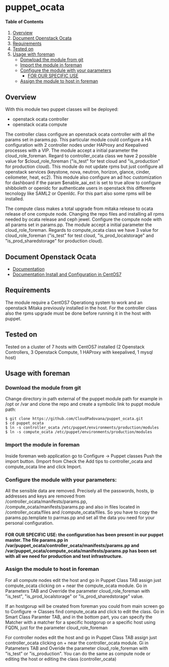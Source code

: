# puppet_ocata

#### Table of Contents

1. [Overview](#overview)
2. [Document Openstack Ocata](#document-openstack-ocata)
3. [Requirements](#Requirements)
4. [Tested on](#tested-on)
5. [Usage with foreman](#usage-with-foreman)
    * [Donwload the module from git](#donwload-the-module-from-git)
    * [Import the module in foreman](#import-the-module-in-foreman)
    * [Configure the module with your parameters](#configure-the-module)
       * [FOR OUR SPECIFIC USE](#specific-use)
    * [Assign the module to host in foreman](#assign-module-foreman-host)

## Overview

With this module two puppet classes will be deployed: 
* openstack ocata controller 
* openstack ocata compute

The controller class configure an openstack ocata controller with all the params set in params.pp. This particular module could configure a HA configuration with 2 controller nodes under HAProxy and Keepalived processes with a VIP. The module accept a initial parameter the cloud_role_foreman. Regard to controller_ocata class we have 2 possible value for $cloud_role_foreman ("is_test" for test cloud and "is_production" for production cloud). This module do not update rpms but just configure all openstack services (keystone, nova, neutron, horizon, glance, cinder, ceilometer, heat, ec2). This module also configure an ad hoc customization for dashboard if the param  $enable_aai_ext is set to true allow to configure shibboleth or openidc for authenticate users in openstack this differente tecnology like SAML2 or OpenIdc. For this part also some rpms will be installed.

The compute class makes a total upgrade from mitaka release to ocata release of one compute node. Changing the repo files and installing all rpms needed by ocata release and ceph jewel. Configure the compute node with all params set in params.pp. The module accept a initial parameter the cloud_role_foreman. Regards to compute_ocata class we have 3 value for cloud_role_foreman ("is_test" for test cloud, "is_prod_localstorage" and "is_prod_sharedstorage" for production cloud).

## Document Openstack Ocata
* [Documentation](https://releases.openstack.org/ocata/)
* [Documentation Install and Configuration in CentOS7](https://docs.openstack.org/ocata/install-guide-rdo/)

## Requirements

The module require a CentOS7 Operationg system to work and an openstack Mitaka previously installed in the host. For the controller class also the rpms upgrade must be done before running it in the host with puppet.
 
## Tested on

Tested on a cluster of 7 hosts with CentOS7 installed (2 Openstack Controllers, 3 Openstack Compute, 1 HAProxy with keepalived, 1 mysql host)

## Usage with foreman

### Download the module from git 
Change directory in path external of the puppet module path for example in /opt or /var and clone the repo and create a symbolic link to puppt module path:

    $ git clone https://github.com/CloudPadovana/puppet_ocata.git
    $ cd puppet_ocata
    $ ln -s controller_ocata /etc/puppet/environments/production/modules
    $ ln -s compute_ocata /etc/puppet/environments/production/modules

### Import the module in foreman

Inside foreman web application go to Configure -> Puppet classes
Push the import button. (Import from <puppetmester host>
Check the Add tips to controller_ocata and compute_ocata line and click Import.

### Configure the module with your parameters:

All the sensible data are removed.
Precisely all the passwords, hosts, ip addresses and keys are removed from /controller_ocata/manifests/params.pp, /compute_ocata/manifests/params.pp and also in files located in /controller_ocata/files and /compute_ocata/files.
So you have to copy the params.pp.template to parmas.pp and set all the data you need for your personal configuration.

#### FOR OUR SPECIFIC USE: the configuration has been present in our puppet master. The file params.pp in /var/puppet_ocata/controller_ocata/manifests/params.pp and /var/puppet_ocata/compute_ocata/manifests/params.pp has been set with all we need for production and test infrastructure.

### Assign the module to host in foreman

For all compute nodes edit the host and go in Puppet Class TAB assign just compute_ocata clicking on + near the compute_ocata module. Go in Parameters TAB and Override the parameter cloud_role_foreman with "is_test", "is_prod_localstorage" or "is_prod_sharedstorage" value.

If an hostgorup will be created from foreman you could from main screen go to Configure -> Classes find compute_ocata and click to edit the class. Go in Smart Class Paramter TAB, and in the bottom part, you can specify the Matcher with a matcher for a specific hostgorup or a specific host using FQDN, just for the parameter cloud_role_foreman

For controller nodes edit the host and go in Puppet Class TAB assign just controller_ocata clicking on + near the controller_ocata module. Gi in Patameters TAB and Overide the parameter cloud_role_foreman with "is_test" or "is_production". You can do the same as compute node or editing the host or editing the class (controller_ocata)
